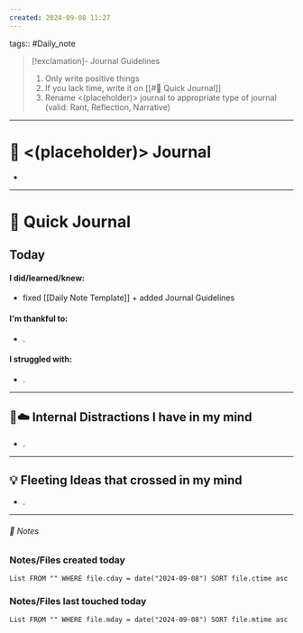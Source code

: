 ```yaml
---
created: 2024-09-08 11:27
---
```

tags:: #Daily_note

>[!exclamation]- Journal Guidelines 
>1. Only write positive things
>2. If you lack time, write it on [[#📝 Quick Journal]] 
>3. Rename <(placeholder)> journal to appropriate type of journal (valid: Rant, Reflection, Narrative)



---
#  📝 <(placeholder)> Journal
- 

---
# 📝 Quick Journal

## Today
#### I did/learned/knew:
- fixed [[Daily Note Template]] + added Journal Guidelines
#### I'm thankful to:
- .
#### I struggled with:
- .

---

## 🧠☁️ Internal Distractions I have in my mind
- . 

---

## 💡 Fleeting Ideas that crossed in my mind
- . 

---
###### 📝 Notes

### Notes/Files created today
```dataview
List FROM "" WHERE file.cday = date("2024-09-08") SORT file.ctime asc
```
### Notes/Files last touched today
```dataview
List FROM "" WHERE file.mday = date("2024-09-08") SORT file.mtime asc
```